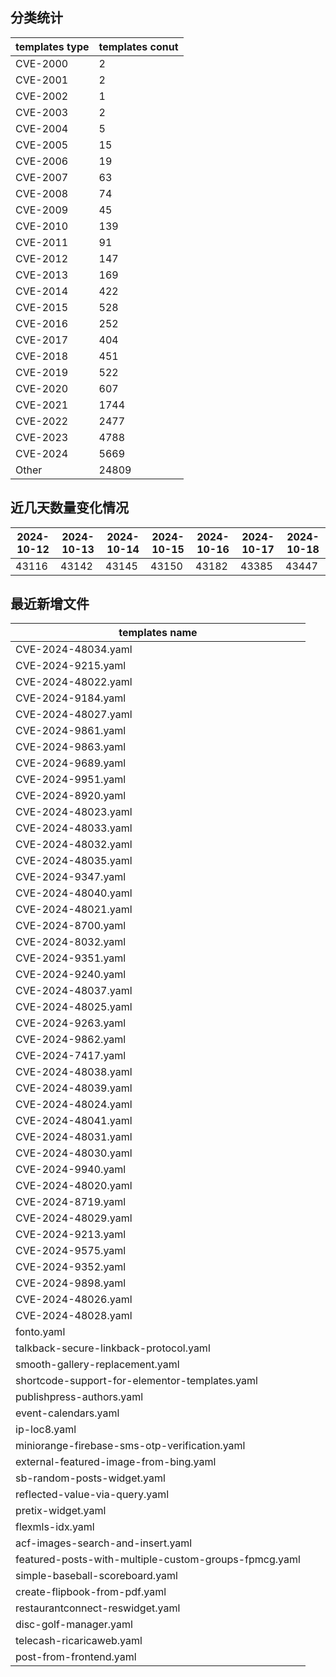 ## 分类统计
| templates type | templates conut | 
| --- | --- |
| CVE-2000 | 2 |
| CVE-2001 | 2 |
| CVE-2002 | 1 |
| CVE-2003 | 2 |
| CVE-2004 | 5 |
| CVE-2005 | 15 |
| CVE-2006 | 19 |
| CVE-2007 | 63 |
| CVE-2008 | 74 |
| CVE-2009 | 45 |
| CVE-2010 | 139 |
| CVE-2011 | 91 |
| CVE-2012 | 147 |
| CVE-2013 | 169 |
| CVE-2014 | 422 |
| CVE-2015 | 528 |
| CVE-2016 | 252 |
| CVE-2017 | 404 |
| CVE-2018 | 451 |
| CVE-2019 | 522 |
| CVE-2020 | 607 |
| CVE-2021 | 1744 |
| CVE-2022 | 2477 |
| CVE-2023 | 4788 |
| CVE-2024 | 5669 |
| Other | 24809 |
## 近几天数量变化情况
|2024-10-12 | 2024-10-13 | 2024-10-14 | 2024-10-15 | 2024-10-16 | 2024-10-17 | 2024-10-18|
|--- | ------ | ------ | ------ | ------ | ------ | ---|
|43116 | 43142 | 43145 | 43150 | 43182 | 43385 | 43447|
## 最近新增文件
| templates name | 
| --- |
| CVE-2024-48034.yaml |
| CVE-2024-9215.yaml |
| CVE-2024-48022.yaml |
| CVE-2024-9184.yaml |
| CVE-2024-48027.yaml |
| CVE-2024-9861.yaml |
| CVE-2024-9863.yaml |
| CVE-2024-9689.yaml |
| CVE-2024-9951.yaml |
| CVE-2024-8920.yaml |
| CVE-2024-48023.yaml |
| CVE-2024-48033.yaml |
| CVE-2024-48032.yaml |
| CVE-2024-48035.yaml |
| CVE-2024-9347.yaml |
| CVE-2024-48040.yaml |
| CVE-2024-48021.yaml |
| CVE-2024-8700.yaml |
| CVE-2024-8032.yaml |
| CVE-2024-9351.yaml |
| CVE-2024-9240.yaml |
| CVE-2024-48037.yaml |
| CVE-2024-48025.yaml |
| CVE-2024-9263.yaml |
| CVE-2024-9862.yaml |
| CVE-2024-7417.yaml |
| CVE-2024-48038.yaml |
| CVE-2024-48039.yaml |
| CVE-2024-48024.yaml |
| CVE-2024-48041.yaml |
| CVE-2024-48031.yaml |
| CVE-2024-48030.yaml |
| CVE-2024-9940.yaml |
| CVE-2024-48020.yaml |
| CVE-2024-8719.yaml |
| CVE-2024-48029.yaml |
| CVE-2024-9213.yaml |
| CVE-2024-9575.yaml |
| CVE-2024-9352.yaml |
| CVE-2024-9898.yaml |
| CVE-2024-48026.yaml |
| CVE-2024-48028.yaml |
| fonto.yaml |
| talkback-secure-linkback-protocol.yaml |
| smooth-gallery-replacement.yaml |
| shortcode-support-for-elementor-templates.yaml |
| publishpress-authors.yaml |
| event-calendars.yaml |
| ip-loc8.yaml |
| miniorange-firebase-sms-otp-verification.yaml |
| external-featured-image-from-bing.yaml |
| sb-random-posts-widget.yaml |
| reflected-value-via-query.yaml |
| pretix-widget.yaml |
| flexmls-idx.yaml |
| acf-images-search-and-insert.yaml |
| featured-posts-with-multiple-custom-groups-fpmcg.yaml |
| simple-baseball-scoreboard.yaml |
| create-flipbook-from-pdf.yaml |
| restaurantconnect-reswidget.yaml |
| disc-golf-manager.yaml |
| telecash-ricaricaweb.yaml |
| post-from-frontend.yaml |
